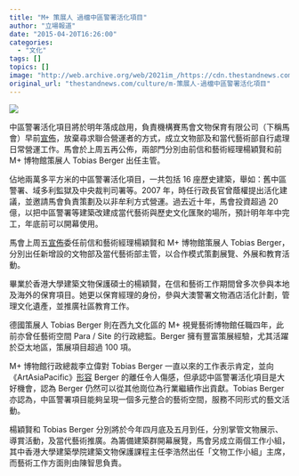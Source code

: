 ```yaml
---
title: "M+ 策展人 過檔中區警署活化項目"
author: "立場報道"
date: "2015-04-20T16:26:00"
categories:
  - "文化"
tags: []
topics: []
image: "http://web.archive.org/web/2021im_/https://cdn.thestandnews.com/media/photos/cache/m2B-07_YOP2m_1200x0.png"
original_url: "thestandnews.com/culture/m-策展人-過檔中區警署活化項目"
---
```

![](http://web.archive.org/web/2021im_/https://cdn.thestandnews.com/media/photos/cache/m2B-07_YOP2m_1200x0.png)

中區警署活化項目將於明年落成啟用，負責機構賽馬會文物保育有限公司（下稱馬會）早前[宣佈](../../culture/%E9%A6%AC%E6%9C%83%E8%87%AA%E8%A8%AD%E6%96%87%E7%89%A9%E8%97%9D%E8%A1%93%E9%83%A8-%E6%B4%BB%E5%8C%96%E4%B8%AD%E5%8D%80%E8%AD%A6%E7%BD%B2%E6%98%8E%E5%B9%B4%E9%96%8B%E5%B9%95/)，放棄尋求聯合營運者的方式，成立文物部及和當代藝術部自行處理日常營運工作。馬會於上周五再公佈，兩部門分別由前信和藝術經理楊穎賢和前 M+ 博物館策展人 Tobias Berger 出任主管。

佔地兩萬多平方米的中區警署活化項目，一共包括 16 座歷史建築，舉如：舊中區警署、域多利監獄及中央裁判司署等。2007 年，時任行政長官曾蔭權提出活化建議，並邀請馬會負責策劃及以非牟利方式營運。過去近十年，馬會投資超過 20 億，以把中區警署等建築改建成當代藝術與歷史文化匯聚的場所，預計明年年中完工，年底前可以開幕使用。

馬會上周五[宣佈](http://web.archive.org/web/20210628141940/http://www.hkjc.com/chinese/pressrelease/mcs01_showhtml.asp?SelType=NEWS&filename=20150417_161458_C_NEWS.htm)委任前信和藝術經理楊穎賢和 M+ 博物館策展人 Tobias Berger，分別出任新增設的文物部及當代藝術部主管，以合作模式策劃展覽、外展和教育活動。

畢業於香港大學建築文物保護碩士的楊穎賢，在信和藝術工作期間曾多次參與本地及海外的保育項目。她更以保育經理的身份，參與大澳警署文物酒店活化計劃，管理文化遺產，並推廣社區教育工作。

德國策展人 Tobias Berger 則在西九文化區的 M+ 視覺藝術博物館任職四年，此前亦曾任藝術空間 Para / Site 的行政總監。Berger 擁有豐富策展經驗，尤其活躍於亞太地區，策展項目超過 100 項。

M+ 博物館行政總裁李立偉對 Tobias Berger 一直以來的工作表示肯定，並向《ArtAsiaPacific》[形容](http://web.archive.org/web/20210628141940/http://artasiapacific.com/News/TobiasBergerToAssumeRoleAsHeadOfArtAtTheCentralPoliceStationInMay) Berger 的離任令人傷感，但承認中區警署活化項目是大好機會，認為 Berger 仍然可以從其他崗位為行業繼續作出貢獻。Tobias Berger 亦認為，中區警署項目能夠呈現一個多元整合的藝術空間，服務不同形式的藝文活動。

楊穎賢和 Tobias Berger 分別將於今年四月底及五月到任，分別掌管文物展示、導賞活動，及當代藝術推廣。為籌備建築群開幕展覽，馬會另成立兩個工作小組，其中香港大學建築學院建築文物保護課程主任李浩然出任「文物工作小組」主席，而藝術工作方面則由陳智思負責。